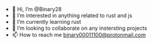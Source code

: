 - 👋 Hi, I’m @Binary28
- 👀 I’m interested in anything related to rust and js
- 🌱 I’m currently learning rust
- 💞️ I’m looking to collaborate on any instersting projects
- 📫 How to reach me binary00011100@protonmail.com

<!---
Binary28/Binary28 is a ✨ special ✨ repository because its `README.md` (this file) appears on your GitHub profile.
You can click the Preview link to take a look at your changes.
--->
